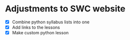 Adjustments to SWC website
=====

-   [x] Combine python syllabus lists into one
-   [x] Add links to the lessons
-   [x] Make custom python lesson
